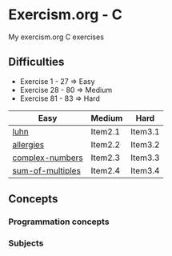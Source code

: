 # Exercism.org - C
My exercism.org C exercises

## Difficulties
- Exercise 1 - 27 => Easy
- Exercise 28 - 80 => Medium
- Exercise 81 - 83 => Hard

| Easy | Medium | Hard |
| --------------- | --------------- | --------------- |
| [luhn](./luhn/README.md) | Item2.1 | Item3.1 |
| [allergies](./allergies/README.md) | Item2.2 | Item3.2 |
| [complex-numbers](./complex-numbers/README.md)  | Item2.3 | Item3.3 |
| [sum-of-multiples](./sum-of-multiples/README.md)  | Item2.4 | Item3.4 |


## Concepts
### Programmation concepts
### Subjects
